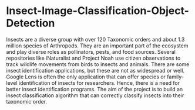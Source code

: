 # Insect-Image-Classification-Object-Detection

Insects are a diverse group with over 120 Taxonomic orders and about 1.3 million species of Arthropods. They are an important part of the ecosystem and play diverse roles as pollinators, pests, and food sources. Several repositories like iNaturalist and Project Noah use citizen observations to track wildlife movements from birds to insects and animals. There are some insect identification applications, but these are not as widespread or well. Google Lens is often the only application that can offer species or family-level identification of insects for researchers. Hence, there is a need for better insect identification programs. The aim of the project is to build an insect classification algorithm that can correctly classify insects into their taxonomic order.
